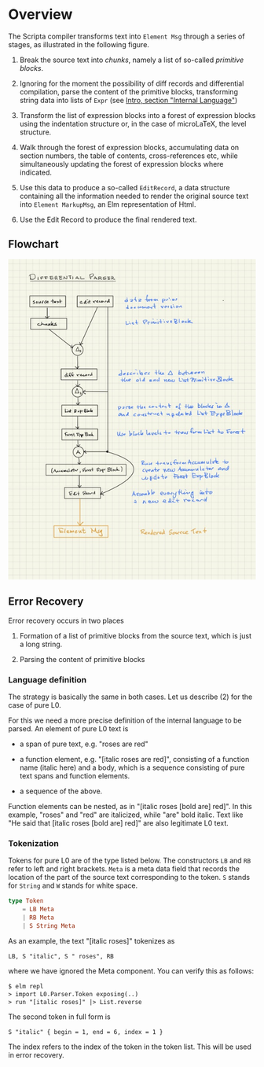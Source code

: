 # Overview




The Scripta compiler transforms text into `Element Msg`
through a series of stages, as illustrated in the
following figure. 

1.  Break the source text into _chunks_,
namely a list of so-called _primitive blocks_. 


2. Ignoring
for the moment the possibility of diff records and
differential compilation,
parse the content of the primitive blocks, transforming
string data into lists of `Expr` 
(see [Intro, section "Internal Language"](/docs-scripta-compiler/introduction/#internal-language))


3. Transform the list of expression blocks into a forest
  of expression blocks using the indentation structure 
  or, in the case of microLaTeX, the level structure.


4. Walk through the forest of expression blocks,
accumulating data on section numbers, the
table of contents, cross-references etc, while
simultaneously updating the forest of expression 
blocks where indicated.


5. Use this data to produce a so-called
`EditRecord`, a data structure containing all the
information needed to render the original source
text into `Element MarkupMsg`, an Elm representation
of Html.


6. Use the Edit Record to produce the final rendered
text.

## Flowchart

![Flowchart](image/scripta-compiler-flowchart.jpg)

## Error Recovery

Error recovery occurs in two places

1. Formation of 
a list of primitive blocks from the source text,
which is just a long string.


2. Parsing the content of primitive blocks

### Language definition

The strategy is basically the same in both cases.  Let
us describe (2) for the case of pure L0.  

For this we need a more precise definition of the
internal language to be parsed.  An element
of pure L0 text is

- a span of pure text, e.g. "roses are red"

- a function element, e.g. "[italic roses are red]",
consisting of a function name (italic here) and a body,
which is a sequence consisting of pure text spans and 
function elements.

- a sequence of the above.

Function elements can be nested, as in 
"[italic roses [bold are] red]".  In this 
example, "roses" and "red" are italicized,
while "are" bold italic.  Text like
"He said that [italic roses [bold are] red]"
are also legitimate L0 text.

### Tokenization

Tokens for pure L0 are of the type listed below.
The constructors `LB` and `RB` refer to left and 
right brackets.  `Meta` is a meta data field that
records the location of the part of the source text 
corresponding to the token.  `S` stands for `String`
and `W` stands for white space.

```elm
type Token
    = LB Meta
    | RB Meta
    | S String Meta
```

As an example, the text "[italic roses]" tokenizes 
as 

```
LB, S "italic", S " roses", RB
``` 
where
we have ignored the Meta component.  You can verify this 
as follows:

```text
$ elm repl
> import L0.Parser.Token exposing(..)
> run "[italic roses]" |> List.reverse
```

The second token in full form is

```text
S "italic" { begin = 1, end = 6, index = 1 }
```

The index refers to the index of the token in
the token list.  This will be used in error recovery.